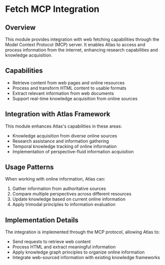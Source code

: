 # Fetch MCP Integration

## Overview

This module provides integration with web fetching capabilities through the Model Context Protocol (MCP) server. It enables Atlas to access and process information from the internet, enhancing research capabilities and knowledge acquisition.

## Capabilities

- Retrieve content from web pages and online resources
- Process and transform HTML content to usable formats
- Extract relevant information from web documents
- Support real-time knowledge acquisition from online sources

## Integration with Atlas Framework

This module enhances Atlas's capabilities in these areas:
- Knowledge acquisition from diverse online sources
- Research assistance and information gathering
- Temporal knowledge tracking of online information
- Implementation of perspective-fluid information acquisition

## Usage Patterns

When working with online information, Atlas can:
1. Gather information from authoritative sources
2. Compare multiple perspectives across different resources
3. Update knowledge based on current online information
4. Apply trimodal principles to information evaluation

## Implementation Details

The integration is implemented through the MCP protocol, allowing Atlas to:
- Send requests to retrieve web content
- Process HTML and extract meaningful information
- Apply knowledge graph principles to organize online information
- Integrate web-sourced information with existing knowledge frameworks